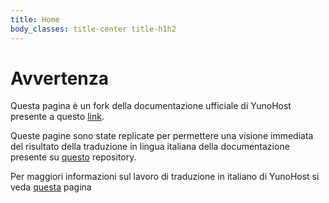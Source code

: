 ```yaml
---
title: Home
body_classes: title-center title-h1h2
---
```


# Avvertenza
Questa pagina è un fork della documentazione ufficiale di YunoHost presente a questo [link](https://yunohost.org/it?q=%2Fdocs).

Queste pagine sono state replicate per permettere una visione immediata del risultato della traduzione in lingua italiana della documentazione presente su [questo](https://github.com/AlanLeoni/doc/) repository.

Per maggiori informazioni sul lavoro di traduzione in italiano di YunoHost si veda [questa](https://forum.yunohost.org/t/italian-translation-group/16096) pagina
